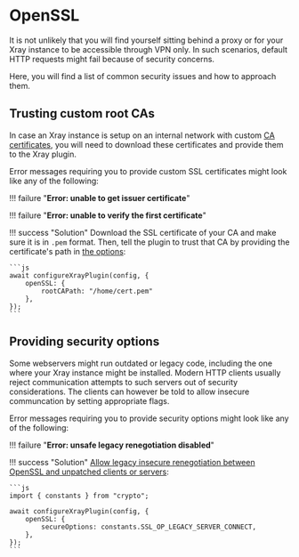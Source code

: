 # OpenSSL

It is not unlikely that you will find yourself sitting behind a proxy or for your Xray instance to be accessible through VPN only.
In such scenarios, default HTTP requests might fail because of security concerns.

Here, you will find a list of common security issues and how to approach them.

## Trusting custom root CAs

In case an Xray instance is setup on an internal network with custom [CA certificates](https://www.ssl.com/faqs/what-is-a-certificate-authority/), you will need to download these certificates and provide them to the Xray plugin.

Error messages requiring you to provide custom SSL certificates might look like any of the following:

!!! failure "**Error: unable to get issuer certificate**"

!!! failure "**Error: unable to verify the first certificate**"

!!! success "Solution"
    Download the SSL certificate of your CA and make sure it is in `.pem` format.
    Then, tell the plugin to trust that CA by providing the certificate's path in [the options](../configuration/openSSL.md#rootcapath):

    ```js
    await configureXrayPlugin(config, {
        openSSL: {
            rootCAPath: "/home/cert.pem"
        },
    });
    ```

## Providing security options

Some webservers might run outdated or legacy code, including the one where your Xray instance might be installed.
Modern HTTP clients usually reject communication attempts to such servers out of security considerations.
The clients can however be told to allow insecure communcation by setting appropriate flags.

Error messages requiring you to provide security options might look like any of the following:

!!! failure "**Error: unsafe legacy renegotiation disabled**"

!!! success "Solution"
    [Allow legacy insecure renegotiation between OpenSSL and unpatched clients or servers](https://www.openssl.org/docs/man1.1.1/man3/SSL_clear_options.html):

    ```js
    import { constants } from "crypto";

    await configureXrayPlugin(config, {
        openSSL: {
            secureOptions: constants.SSL_OP_LEGACY_SERVER_CONNECT,
        },
    });
    ```